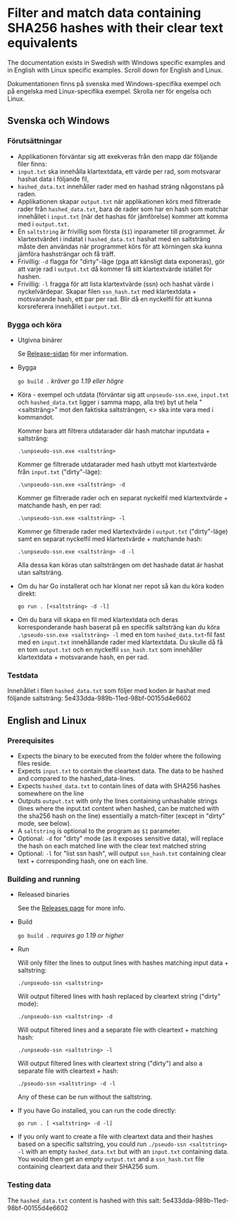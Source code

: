 # Filter and match data containing SHA256 hashes with their clear text equivalents

The documentation exists in Swedish with Windows specific examples and in English with Linux specific examples. Scroll down for English and Linux.

Dokumentationen finns på svenska med Windows-specifika exempel och på engelska med Linux-specifika exempel. Skrolla ner för engelsa och Linux.

## Svenska och Windows

### Förutsättningar

* Applikationen förväntar sig att exekveras från den mapp där följande filer finns:
* `input.txt` ska innehålla klartextdata, ett värde per rad, som motsvarar hashat data i följande fil,
* `hashed_data.txt` innehåller rader med en hashad sträng någonstans på raden.
* Applikationen skapar `output.txt` när applikationen körs med filtrerade rader från `hashed_data.txt`, bara de rader som har en hash som matchar innehållet i `input.txt` (när det hashas för jämförelse) kommer att komma med i `output.txt`.
* En `saltstring` är frivillig som första (`$1`) inparameter till programmet. Är klartextvärdet i indatat i `hashed_data.txt` hashat med en saltsträng måste den användas när programmet körs för att körningen ska kunna jämföra hashsträngar och få träff.
* Frivillig: `-d` flagga för "dirty"-läge (pga att känsligt data exponeras), gör att varje rad i `output.txt` då kommer få sitt klartextvärde istället för hashen.
* Frivillig: `-l` fragga för att lista klartextvärde (ssn) och hashat värde i nyckelvärdepar. Skapar filen `ssn_hash.txt` med klartextdata + motsvarande hash, ett par per rad. Blir då en nyckelfil för att kunna korsreferera innehållet i `output.txt`.

### Bygga och köra

* Utgivna binärer

    Se [Release-sidan](https://github.com/arizon-dread/unpseudo-ssn/releases) för mer information.

* Bygga

    `go build .` _kräver go 1.19 eller högre_

* Köra - exempel och utdata (förväntar sig att `unpseudo-ssn.exe`, `input.txt` och `hashed_data.txt` ligger i samma mapp, alla tre) byt ut hela "<saltsträng>" mot den faktiska saltsträngen, <> ska inte vara med i kommandot.

    Kommer bara att filtrera utdatarader där hash matchar inputdata + saltsträng:
    
    `.\unpseudo-ssn.exe <saltsträng>`

    Kommer ge filtrerade utdatarader med hash utbytt mot klartextvärde från `input.txt` ("dirty"-läge):
    
    `.\unpseudo-ssn.exe <saltsträng> -d`

    Kommer ge filtrerade rader och en separat nyckelfil med klartextvärde + matchande hash, en per rad:

    `.\unpseudo-ssn.exe <saltsträng> -l`

    Kommer ge filtrerade rader med klartextvärde i `output.txt` ("dirty"-läge) samt en separat nyckelfil med klartextvärde + matchande hash:

    `.\unpseudo-ssn.exe <saltsträng> -d -l`

    Alla dessa kan köras utan saltsträngen om det hashade datat är hashat utan saltsträng.

* Om du har Go installerat och har klonat ner repot så kan du köra koden direkt:

    `go run . [<saltsträng> -d -l]`

* Om du bara vill skapa en fil med klartextdata och deras korresponderande hash baserat på en specifik saltsträng kan du köra `.\pseudo-ssn.exe <saltsträng> -l` med en tom `hashed_data.txt`-fil fast med en `input.txt` innehållande rader med klartextdata. Du skulle då få en tom `output.txt` och en nyckelfil `ssn_hash.txt` som innehåller klartextdata + motsvarande hash, en per rad.

### Testdata

Innehållet i filen `hashed_data.txt` som följer med koden är hashat med följande saltsträng: 5e433dda-989b-11ed-98bf-00155d4e6602

## English and Linux

### Prerequisites

* Expects the binary to be executed from the folder where the following files reside.
* Expects `input.txt` to contain the cleartext data. The data to be hashed and compared to the hashed_data-lines.
* Expects `hashed_data.txt` to contain lines of data with SHA256 hashes somewhere on the line
* Outputs `output.txt` with only the lines containing unhashable strings (lines where the input.txt content when hashed, can be matched with the sha256 hash on the line) essentially a match-filter (except in "dirty" mode, see below).
* A `saltstring` is optional to the program as `$1` parameter.
* Optional: `-d` for "dirty" mode (as it exposes sensitive data), will replace the hash on each matched line with the clear text matched string
* Optional: `-l` for "list ssn hash", will output `ssn_hash.txt` containing clear text + corresponding hash, one on each line. 

### Building and running

* Released binaries

    See the [Releases page](https://github.com/arizon-dread/unpseudo-ssn/releases) for more info.

* Build

    `go build .` _requires go 1.19 or higher_

* Run

    Will only filter the lines to output lines with hashes matching input data + saltstring:

    `./unpseudo-ssn <saltstring>`

    Will output filtered lines with hash replaced by cleartext string ("dirty" mode):

    `./unpseudo-ssn <saltstring> -d`

    Will output filtered lines and a separate file with cleartext + matching hash:
    
    `./unpseudo-ssn <saltstring> -l`

    Will output filtered lines with cleartext string ("dirty") and also a separate file with cleartext + hash:

    `./pseudo-ssn <saltstring> -d -l`

    Any of these can be run without the saltstring.

* If you have Go installed, you can run the code directly:

    `go run . [ <saltstring> -d -l]`

* If you only want to create a file with cleartext data and their hashes based on a specific saltstring, you could run `./pseudo-ssn <saltstring> -l` with an empty `hashed_data.txt` but with an `input.txt` containing data. You would then get an empty `output.txt` and a `ssn_hash.txt` file containing cleartext data and their SHA256 sum.

### Testing data
The `hashed_data.txt` content is hashed with this salt: 5e433dda-989b-11ed-98bf-00155d4e6602